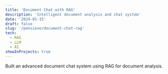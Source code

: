 ```yaml
---
title: 'Document Chat with RAG'
description: 'Intelligent document analysis and chat system'
date: '2024-01-15'
draft: false
slug: '/pensieve/document-chat-rag'
tech:
  - RAG
  - LLM
  - AI
showInProjects: true
---
```


Built an advanced document chat system using RAG for document analysis.
